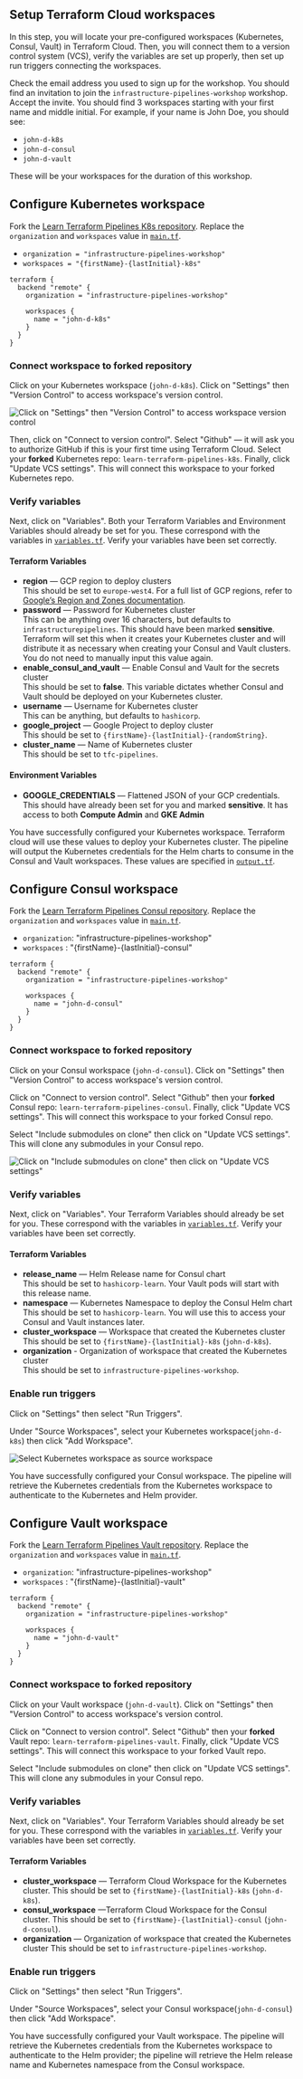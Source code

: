 ## Setup Terraform Cloud workspaces

In this step, you will locate your pre-configured workspaces (Kubernetes, Consul, Vault) in Terraform Cloud. Then, you will connect them to a version control system (VCS), verify the variables are set up properly, then set up run triggers connecting the workspaces.

Check the email address you used to sign up for the workshop. You should find an invitation to join the `infrastructure-pipelines-workshop` workshop. Accept the invite. You should find 3 workspaces starting with your first name and middle initial.  For example, if your name is John Doe, you should see:

- `john-d-k8s`
- `john-d-consul`
- `john-d-vault`

These will be your workspaces for the duration of this workshop.

## Configure Kubernetes workspace

Fork the [Learn Terraform Pipelines K8s repository](https://github.com/hashicorp/learn-terraform-pipelines-k8s). Replace the `organization` and `workspaces` value in [`main.tf`](https://github.com/hashicorp/learn-terraform-pipelines-k8s/blob/master/main.tf). 
- `organization = "infrastructure-pipelines-workshop"`
- `workspaces = "{firstName}-{lastInitial}-k8s"`

```hcl
terraform {
  backend "remote" {
    organization = "infrastructure-pipelines-workshop"

    workspaces {
      name = "john-d-k8s"
    }
  }
}
```
### Connect workspace to forked repository

Click on your Kubernetes workspace (`john-d-k8s`). Click on "Settings" then "Version Control" to access workspace's version control.

![Click on "Settings" then "Version Control" to access workspace version control](./assets/configure-vcs.png)

Then, click on "Connect to version control". Select "Github" — it will ask you to authorize GitHub if this is your first time using Terraform Cloud. Select your **forked** Kubernetes repo: `learn-terraform-pipelines-k8s`. Finally, click "Update VCS settings". This will connect this workspace to your forked Kubernetes repo.

### Verify variables

Next, click on "Variables". Both your Terraform Variables and Environment Variables should already be set for you. These correspond with the variables in [`variables.tf`](https://github.com/hashicorp/learn-terraform-pipelines-k8s/blob/master/variables.tf). Verify your variables have been set correctly.

#### Terraform Variables
- **region** — GCP region to deploy clusters<br/>
  This should be set to `europe-west4`. For a full list of GCP regions, refer to [Google’s Region and Zones documentation](https://cloud.google.com/compute/docs/regions-zones).
- **password** — Password for Kubernetes cluster<br/>
  This can be anything over 16 characters, but defaults to `infrastructurepipelines`. This should have been marked **sensitive**. Terraform will set this when it creates your Kubernetes cluster and will distribute it as necessary when creating your Consul and Vault clusters. You do not need to manually input this value again.
- **enable_consul_and_vault** — Enable Consul and Vault for the secrets cluster<br/>
  This should be set to **false**. This variable dictates whether Consul and Vault should be deployed on your Kubernetes cluster.
- **username** — Username for Kubernetes cluster<br/>
  This can be anything, but defaults to `hashicorp`.
- **google_project** — Google Project to deploy cluster<br/>
  This should be set to `{firstName}-{lastInitial}-{randomString}`.
- **cluster_name** — Name of Kubernetes cluster<br/>
  This should be set to `tfc-pipelines`.




#### Environment Variables
- **GOOGLE_CREDENTIALS** — Flattened JSON of your GCP credentials.<br/>
  This should have already been set for you and marked **sensitive**. It has access to both **Compute Admin** and **GKE Admin**

You have successfully configured your Kubernetes workspace. Terraform cloud will use these values to deploy your Kubernetes cluster. The pipeline will output the Kubernetes credentials for the Helm charts to consume in the Consul and Vault workspaces. These values are specified in [`output.tf`](https://github.com/hashicorp/learn-terraform-pipelines-k8s/blob/master/outputs.tf).

## Configure Consul workspace

Fork the [Learn Terraform Pipelines Consul repository](https://github.com/hashicorp/learn-terraform-pipelines-consul). Replace the `organization` and `workspaces` value in [`main.tf`](https://github.com/hashicorp/learn-terraform-pipelines-consul/blob/master/main.tf). 
- `organization`: "infrastructure-pipelines-workshop"
- `workspaces`  : "{firstName}-{lastInitial}-consul"

```hcl
terraform {
  backend "remote" {
    organization = "infrastructure-pipelines-workshop"

    workspaces {
      name = "john-d-consul"
    }
  }
}
```
### Connect workspace to forked repository

Click on your Consul workspace (`john-d-consul`). Click on "Settings" then "Version Control" to access workspace's version control.

Click on "Connect to version control". Select "Github" then your **forked** Consul repo: `learn-terraform-pipelines-consul`. Finally, click "Update VCS settings". This will connect this workspace to your forked Consul repo.

Select "Include submodules on clone" then click on "Update VCS settings". This will clone any submodules in your Consul repo. 

![Click on "Include submodules on clone" then click on "Update VCS settings"](./assets/include-submodules.png)

### Verify variables

Next, click on "Variables". Your Terraform Variables should already be set for you. These correspond with the variables in [`variables.tf`](https://github.com/hashicorp/learn-terraform-pipelines-consul/blob/master/variables.tf). Verify your variables have been set correctly.

#### Terraform Variables
- **release_name** — Helm Release name for Consul chart<br/>
  This should be set to `hashicorp-learn`. Your Vault pods will start with this release name.
- **namespace** — Kubernetes Namespace to deploy the Consul Helm chart<br/>
  This should be set to `hashicorp-learn`. You will use this to access your Consul and Vault instances later.
- **cluster_workspace** — Workspace that created the Kubernetes cluster<br/>
  This should be set to `{firstName}-{lastInitial}-k8s` (`john-d-k8s`).
- **organization** - Organization of workspace that created the Kubernetes cluster<br/>
  This should be set to `infrastructure-pipelines-workshop`.

### Enable run triggers 

Click on "Settings" then select "Run Triggers".

Under "Source Workspaces", select your Kubernetes workspace(`john-d-k8s`) then click "Add Workspace".

![Select Kubernetes workspace as source workspace](./assets/enable-run-triggers.png)

You have successfully configured your Consul workspace. The pipeline will retrieve the Kubernetes credentials from the Kubernetes workspace to authenticate to the Kubernetes and Helm provider.

## Configure Vault workspace

Fork the [Learn Terraform Pipelines Vault repository](https://github.com/hashicorp/learn-terraform-pipelines-vault). Replace the `organization` and `workspaces` value in [`main.tf`](https://github.com/hashicorp/learn-terraform-pipelines-vault/blob/master/main.tf). 
- `organization`: "infrastructure-pipelines-workshop"
- `workspaces`  : "{firstName}-{lastInitial}-vault"

```hcl
terraform {
  backend "remote" {
    organization = "infrastructure-pipelines-workshop"

    workspaces {
      name = "john-d-vault"
    }
  }
}
```

### Connect workspace to forked repository

Click on your Vault workspace (`john-d-vault`). Click on "Settings" then "Version Control" to access workspace's version control.

Click on "Connect to version control". Select "Github" then your **forked** Vault repo: `learn-terraform-pipelines-vault`. Finally, click "Update VCS settings". This will connect this workspace to your forked Vault repo.

Select "Include submodules on clone" then click on "Update VCS settings". This will clone any submodules in your Consul repo. 

### Verify variables

Next, click on "Variables". Your Terraform Variables should already be set for you. These correspond with the variables in [`variables.tf`](https://github.com/hashicorp/learn-terraform-pipelines-consul/blob/master/variables.tf). Verify your variables have been set correctly.

#### Terraform Variables
- **cluster_workspace** — Terraform Cloud Workspace for the Kubernetes cluster.
  This should be set to `{firstName}-{lastInitial}-k8s` (`john-d-k8s`).
- **consul_workspace** —Terraform Cloud Workspace for the Consul cluster. 
  This should be set to `{firstName}-{lastInitial}-consul` (`john-d-consul`).
- **organization** — Organization of workspace that created the Kubernetes cluster
  This should be set to `infrastructure-pipelines-workshop`.

### Enable run triggers 

Click on "Settings" then select "Run Triggers".

Under "Source Workspaces", select your Consul workspace(`john-d-consul`) then click "Add Workspace".

You have successfully configured your Vault workspace. The pipeline will retrieve the Kubernetes credentials from the Kubernetes workspace to authenticate to the Helm provider; the pipeline will retrieve the Helm release name and Kubernetes namespace from the Consul workspace.


